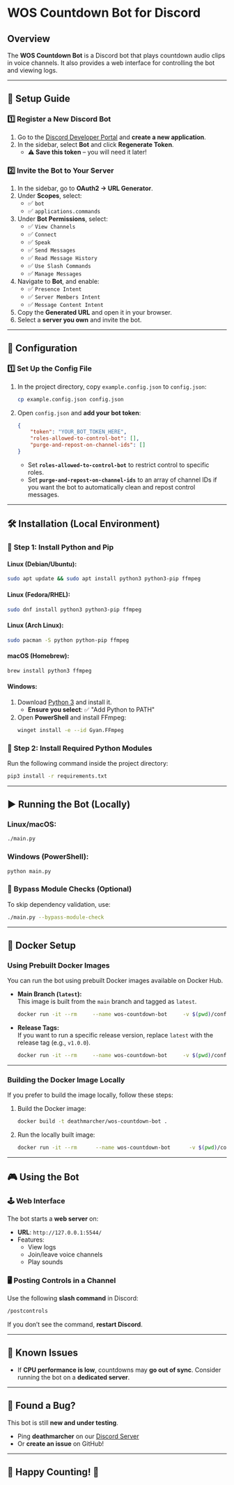 
# WOS Countdown Bot for Discord

## Overview
The **WOS Countdown Bot** is a Discord bot that plays countdown audio clips in voice channels. It also provides a web interface for controlling the bot and viewing logs.

---

## 🚀 Setup Guide
### 1️⃣ **Register a New Discord Bot**
1. Go to the [Discord Developer Portal](https://discord.com/developers/applications) and **create a new application**.
2. In the sidebar, select **Bot** and click **Regenerate Token**.
   - **⚠️ Save this token** – you will need it later!

### 2️⃣ **Invite the Bot to Your Server**
1. In the sidebar, go to **OAuth2 → URL Generator**.
2. Under **Scopes**, select:
   - ✅ `bot`
   - ✅ `applications.commands`
3. Under **Bot Permissions**, select:
   - ✅ `View Channels`
   - ✅ `Connect`
   - ✅ `Speak`
   - ✅ `Send Messages`
   - ✅ `Read Message History`
   - ✅ `Use Slash Commands`
   - ✅ `Manage Messages`
4. Navigate to **Bot**, and enable:
   - ✅ `Presence Intent`
   - ✅ `Server Members Intent`
   - ✅ `Message Content Intent`
5. Copy the **Generated URL** and open it in your browser.
6. Select a **server you own** and invite the bot.

---

## 🔧 **Configuration**
### 1️⃣ **Set Up the Config File**
1. In the project directory, copy `example.config.json` to `config.json`:
   ```sh
   cp example.config.json config.json
   ```
2. Open `config.json` and **add your bot token**:
   ```json
   {
       "token": "YOUR_BOT_TOKEN_HERE",
       "roles-allowed-to-control-bot": [],
       "purge-and-repost-on-channel-ids": []
   }
   ```
   - Set **`roles-allowed-to-control-bot`** to restrict control to specific roles.
   - Set **`purge-and-repost-on-channel-ids`** to an array of channel IDs if you want the bot to automatically clean and repost control messages.

---

## 🛠️ **Installation (Local Environment)**
### 📌 **Step 1: Install Python and Pip**
#### **Linux (Debian/Ubuntu)**:
```sh
sudo apt update && sudo apt install python3 python3-pip ffmpeg
```
#### **Linux (Fedora/RHEL)**:
```sh
sudo dnf install python3 python3-pip ffmpeg
```
#### **Linux (Arch Linux)**:
```sh
sudo pacman -S python python-pip ffmpeg
```
#### **macOS (Homebrew)**:
```sh
brew install python3 ffmpeg
```
#### **Windows**:
1. Download [Python 3](https://www.python.org/downloads/) and install it.
   - **Ensure you select**: ✅ "Add Python to PATH"
2. Open **PowerShell** and install FFmpeg:
   ```sh
   winget install -e --id Gyan.FFmpeg
   ```

### 📌 **Step 2: Install Required Python Modules**
Run the following command inside the project directory:
```sh
pip3 install -r requirements.txt
```

---

## ▶️ **Running the Bot (Locally)**
### **Linux/macOS**:
```sh
./main.py
```
### **Windows (PowerShell)**:
```sh
python main.py
```

### 🔄 **Bypass Module Checks (Optional)**
To skip dependency validation, use:
```sh
./main.py --bypass-module-check
```

---

## 🐳 **Docker Setup**

### **Using Prebuilt Docker Images**
You can run the bot using prebuilt Docker images available on Docker Hub.

- **Main Branch (`latest`):**  
  This image is built from the `main` branch and tagged as `latest`.
  ```sh
  docker run -it --rm     --name wos-countdown-bot     -v $(pwd)/config.json:/app/config.json     -v $(pwd)/sound-clips:/app/sound-clips     -p 127.0.0.1:5544:5544     deathmarcher/wos-countdown-bot:latest
  ```

- **Release Tags:**  
  If you want to run a specific release version, replace `latest` with the release tag (e.g., `v1.0.0`).
  ```sh
  docker run -it --rm     --name wos-countdown-bot     -v $(pwd)/config.json:/app/config.json     -v $(pwd)/sound-clips:/app/sound-clips     -p 127.0.0.1:5544:5544     deathmarcher/wos-countdown-bot:v1.0.0
  ```

---

### **Building the Docker Image Locally**
If you prefer to build the image locally, follow these steps:

1. Build the Docker image:
   ```sh
   docker build -t deathmarcher/wos-countdown-bot .
   ```

2. Run the locally built image:
   ```sh
   docker run -it --rm      --name wos-countdown-bot      -v $(pwd)/config.json:/app/config.json      -v $(pwd)/sound-clips:/app/sound-clips      -p 127.0.0.1:5544:5544      deathmarcher/wos-countdown-bot
   ```

---

## 🎮 **Using the Bot**
### 🕹️ **Web Interface**
The bot starts a **web server** on:
   - **URL**: `http://127.0.0.1:5544/`
   - Features:
     - View logs
     - Join/leave voice channels
     - Play sounds

### 🖥️ **Posting Controls in a Channel**
Use the following **slash command** in Discord:
```sh
/postcontrols
```
If you don’t see the command, **restart Discord**.

---

## 🛑 **Known Issues**
- If **CPU performance is low**, countdowns may **go out of sync**. Consider running the bot on a **dedicated server**.

---

## 🐞 **Found a Bug?**
This bot is still **new and under testing**.
- Ping **deathmarcher** on our [Discord Server](https://wosnerds.com/)
- Or **create an issue** on GitHub!

---

## 🎉 **Happy Counting!** 🎉

